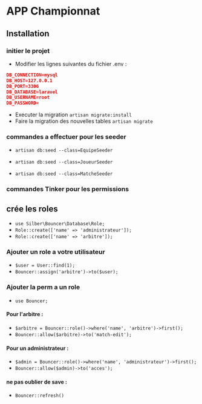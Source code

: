 # APP Championnat


## Installation

### initier le projet

- Modifier les lignes suivantes du fichier .env :
```json 
DB_CONNECTION=mysql
DB_HOST=127.0.0.1
DB_PORT=3306
DB_DATABASE=laravel
DB_USERNAME=root
DB_PASSWORD=
```

- Executer la migration
`artisan migrate:install`
- Faire la migration des nouvelles tables
`artisan migrate`

### commandes a effectuer pour les seeder 


- `artisan db:seed --class=EquipeSeeder`

- `artisan db:seed --class=JoueurSeeder`

- `artisan db:seed --class=MatcheSeeder`


### commandes Tinker pour les permissions

## crée les roles
- `use Silber\Bouncer\Database\Role;`
- `Role::create(['name' => 'administrateur']);`
- `Role::create(['name' => 'arbitre']);`

### Ajouter un role a votre utilisateur
- `$user = User::find(1);`
- `Bouncer::assign('arbitre')->to($user);`

### Ajouter la perm a un role
- `use Bouncer;`

#### Pour l'arbitre :
- `$arbitre = Bouncer::role()->where('name', 'arbitre')->first();`
- `Bouncer::allow($arbitre)->to('match-edit');`

#### Pour un administrateur :
- `$admin = Bouncer::role()->where('name', 'administrateur')->first();`
- `Bouncer::allow($admin)->to('acces');`

#### ne pas oublier de save :
- `Bouncer::refresh()`


